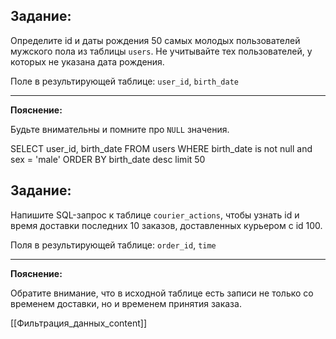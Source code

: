 ## **Задание:**

Определите id и даты рождения 50 самых молодых пользователей мужского пола из таблицы `users`. Не учитывайте тех пользователей, у которых не указана дата рождения.

Поле в результирующей таблице: `user_id`, `birth_date`

---

**Пояснение:**

Будьте внимательны и помните про `NULL` значения.


SELECT user_id,
       birth_date
FROM   users
WHERE  birth_date is not null
   and sex = 'male'
ORDER BY birth_date desc limit 50



## **Задание:**

Напишите SQL-запрос к таблице `courier_actions`, чтобы узнать id и время доставки последних 10 заказов, доставленных курьером с id 100.

Поля в результирующей таблице: `order_id`, `time`

---

**Пояснение:**

Обратите внимание, что в исходной таблице есть записи не только со временем доставки, но и временем принятия заказа.


[[Фильтрация_данных_content]]